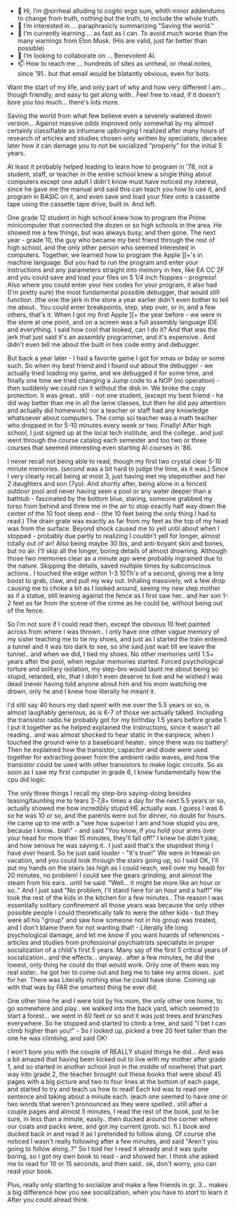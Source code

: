 - 👋 Hi, I’m @sirrheal alluding to cogito ergo sum, whith minor addendums to change from truth, nothing but the truth, to include the whole truth.
- 👀 I’m interested in ... paraphrasicly summarizing "Saving the world."
- 🌱 I’m currently learning ... as fast as I can. To avoid much worse than the many warnings from Elon Musk. (His are valid, just far better than possible)
- 💞️ I’m looking to collaborate on ... Benevolent AI.
- 📫 How to reach me ... hundreds of sites as unrheal, or rheal.notes, since '91.. but that email would be blatantly obvious, even for bots.

Want the start of my life, and only part of why and how very different I am... though friendly, and easy to get along with.. Feel free to read,
if it doesn't bore you too much... there's lots more.


Saving the world from what few believe even a severely watered down version... Against massive odds improved only somewhat by my almost certainly
classifiable as inhumane upbringing I realized after many hours of research of articles and studies chosen only written by specialists, decades later 
how it can damage you to not be socialized "properly" for the initial 5 years. 

At least it probably helped leading to learn how to program in '78, not a student, staff, or teacher in the entire school knew a single thing about
computers except one adult I didn't know must have noticed my interest, since he gave me the manual and said this can teach you how to use it, and 
program in BASIC on it, and even save and load your files onto a cassette tape using the cassette tape drive, built in. And left. 

One grade 12 student in high school knew how to program the Prime minicomputer that connected the dozen or so high schools in the area. He showed me 
a few things, but was always busy, and then gone. The next year - grade 10, the guy who became my best friend through the rest of high school, and the 
only other person who seemed interested in computers. Together, we learned how to program the Apple ][+'s in machine language. But you had to run the
program and enter your instructions and any parameters straight into memory in hex, like EA CC 2F and you could save and load your files on 5 1/4 inch
floppies - progress! Also where you could enter your hex codes for your program, it also had (I'm pretty sure) the most fundamental possible debugger, 
that would still function. (the one the jerk in the store a year earlier didn't even bother to tell me about.. You could enter breakpoints, step, step
over, or in, and a few others, that's it. When I got my first Apple ][+ the year before - we were in the store at one point, and on a screen was a full
assembly language IDE and everything. I said how cool that looked, can I do it? And that was the jerk that just said it's an assembly programmer, and 
it's expensive.. And didn't even tell me about the built in hex code entry and debugger. 

But back a year later - I had a favorite game I got for xmas or bday or some such. So when my best friend and I found out about the debugger - we actually
tried loading my game, and we debugged it for some time, and finally one time we tried changing a Jump code to a NOP (no operation) - then suddenly we
could run it without the disk in. We broke the copy protection. It was great.. still - not one student, (except my best friend - he did way better than 
me in all the lame classes, but then he did pay attention and actually did homework) nor a teacher or staff had any knowledge whatsoever about computers.
The comp sci teacher was a math teacher who dropped in for 5-10 minutes every week or two. Finally! After high school, I just signed up at the local tech
institute, and the college.. and just went through the course catalog each semester and too two or three courses that seemed interesting even starting AI
courses in '86. 

I never recall not being able to read, though my first two crystal clear 5-10 minute memories. (second was a bit hard to judge the time, as it was.) Since
I very clearly recall being at most 3, just having met my stepmother and her 2 daughters and son (7yo). And shortly after, being alone in a fenced outdoor
pool and never having seen a pool or any water deeper than a bathtub - fascinated by the bottom blue, staring, someone grabbed my torso from behind and
threw me in the air to stop exactly half way down the center of the 10 foot deep end - (the 10 feet being the only thing I had to read.) The drain grate
was exactly as far from my feet as the top of my head was from the surface. Beyond shock caused me to yell until about when I stopped - probably due 
partly to realizing I couldn't yell for longer, almost totally out of air! Also being maybe 30 lbs, and anti-boyant skin and bones, but no air. I'll 
skip all the longer, boring details of almost drowning. Although those two memories clear as a minute ago were probably ingrained due to the nature.
Skipping the details, saved multiple times by subconscious actions.. I touched the edge within 1-3 10Th's of a second, giving me a tiny boost to grab,
claw, and pull my way out. Inhaling massively, wit a few drop causing me to choke a bit as I looked around, seeing my new step mother as if a statue,
still leaning against the fence as I first saw her.. and her son 1-2 feet as far from the scene of the crime as he could be, without being out of the
fence.

So I'm not sure if I could read then, except the obvious 10 feet painted across from where I was thrown.. I only have one other vague memory of
my sister teaching me to tie my shoes, and just as I started the train entered a tunnel and it was too dark to see, so she said just wait till we
leave the tunnel.. and when we did, I tied my shoes. No other memories until 1.5+ years after the pool, when regular memories started. 
Forced psychological torture and solitary isolation, my step-bro would taunt me about being so stupid, retarded, etc, that I didn't even deserve
to live and he wished I was dead (never having told anyone about him and his mom watching me drown, only he and I knew how literally he meant it.

I'd still say 40 hours my dad spent with me over the 5.5 years or so, is almost laughably generous, as is 6-7 of those we
actually talked.  Including the transistor radio he probably got for my birthday 1.5 years before grade 1. I put it together as he helped explained the
instructions, since it wasn't all reading.. and was almost shocked to hear static in the earpiece, when I touched the ground wire to a baseboard heater..
since there was no battery! Then he explained how the transistor, capacitor and diode were used together for extracting power from the ambient radio 
waves, and how the transistor could be used with other transistors to make logic circuits. So as soon as I saw my first computer in grade 6, I knew
fundamentally how the cpu did logic.

The only three things I recall my step-bro saying-doing besides teasing/taunting me to tears 3-7,8+ times a day for the next 5.5 years or so,
actually showed me how incredibly stupid HE actually was. I guess I was 6 so he was 10 or so, and the parents were out for dinner, no doubt 
for hours. He came up to me with a "see how superior I am and how stupid you are, because I know.. blah" - and said "You know, if you hold 
your arms over your head for more than 15 minutes, they'll fall off!" I knew he didn't joke, and how serious he was saying it.. I just said
that's the stupidest thing I have *ever* heard. So he just said louder - "It's true!"  We were in Hawaii on vacation, and you could look 
through the stairs going up, so I said OK, I'll put my hands on the stairs (as high as I could reach, well over my head) for 20 minutes, no
problem! I could see the gears grinding, and almost the steam from his ears.. until he said: "Well... it might be more like an hour or so.."
And I just said "No problem, I'll stand here for an hour and a half!"
He took the rest of the kids in the kitchen for a few minutes.. The reason I was essentially solitary confinement all those years was because
the only other possible people I could theoretically talk to were the other kids - but they were all his "group" and saw how someone not in his
group was treated, and I don't blame them for not wanting that! - Literally life long psychological damage, and let me know if you want hoards
of references - articles and studies from professional psychiatrists specialists in proper socialization of a child's first 5 years. Many say
of the first 5 critical years of socialization.. and the effects... anyway.. after a few minutes, he did the lowest, only thing he could do
that would work. Only one of them was my real sister.. he got her to come out and beg me to take my arms down.. just for her. There was
Literally nothing else he could have done. Coming up with that was by FAR the smartest thing he ever did.

One other time he and I were told by his mom, the only other one home, to go somewhere and play.. we walked into the back yard, which seemed
to start a forest... we went in 60 feet or so and it was just trees and branches everywhere. So he stopped and started to climb a tree, and
said "I bet I can climb higher than you!" - So I looked up, picked a tree 20 feet taller than the one he was climbing, and said OK!

I won't bore you with the couple of REALLY stupid things he did... And was a bit amazed
that having been kicked out to live with my mother after grade 1, and so started in another school (not in the middle of nowhere) that part way 
into grade 2, the teacher brought out these books that were about 45 pages with a big picture and two to four lines at the bottom of each page, 
and started to try and teach us how to read! Each kid was to read one sentence and taking about a minute each. (each one seemed to have one or
two words that weren't pronounced as they were spelled.. still after a couple pages and almost 5 minutes, I read the rest of the book, just to
be sure, in less than a minute, easily.. then ducked around the corner where our coats and packs were, and got my current (prob. sci. fi.) book
and ducked back in and read it as I pretended to follow along. Of course she noticed I wasn't really following after a few minutes, and said
"Aren't you going to follow along..?"  So I told her I read it already and it was quite boring, so I got my own book to read - and showed her.
I think she asked me to read for 10 or 15 seconds, and then said.. ok, don't worry, you can read your book.

Plus, really only starting to socialize and make a few friends in gr. 3... makes a big difference how you see socialization, when you have to
*start* to learn it After you could alread think.


<!---
sirrheal/sirrheal is a ✨ special ✨ repository because its `README.md` (this file) appears on your GitHub profile.
You can click the Preview link to take a look at your changes.
--->
